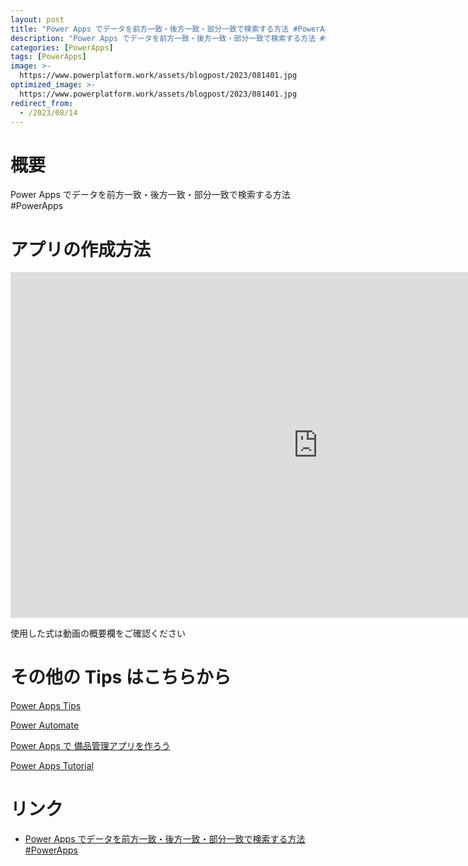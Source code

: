 ```yaml
---
layout: post
title: "Power Apps でデータを前方一致・後方一致・部分一致で検索する方法 #PowerApps"
description: "Power Apps でデータを前方一致・後方一致・部分一致で検索する方法 #PowerAppsを動画で分かりやすく解説"
categories: [PowerApps]
tags: [PowerApps]
image: >-
  https://www.powerplatform.work/assets/blogpost/2023/081401.jpg
optimized_image: >-
  https://www.powerplatform.work/assets/blogpost/2023/081401.jpg
redirect_from:
  - /2023/08/14
---
```



#  概要

Power Apps でデータを前方一致・後方一致・部分一致で検索する方法 #PowerApps


# アプリの作成方法

<iframe width="983" height="553" src="https://www.youtube.com/embed/ByTCIUM4QSk" title="YouTube video player" frameborder="0" allow="accelerometer; autoplay; clipboard-write; encrypted-media; gyroscope; picture-in-picture" allowfullscreen></iframe>


使用した式は動画の概要欄をご確認ください


# その他の Tips はこちらから

[Power Apps Tips](https://www.youtube.com/watch?v=VrAQf3JQ7yM&list=PLVhFi1fb3DqakSLVMn22DDcySXh9jtzi- )


[Power Automate](https://www.youtube.com/watch?v=-YnJYT0ASEM&list=PLVhFi1fb3Dqbzic6GieqnLFgD3aTj-eHA)


[Power Apps で 備品管理アプリを作ろう](https://www.youtube.com/playlist?list=PLVhFi1fb3DqZM3HKb8Hea6XEL96990Fyn)


[Power Apps Tutorial](https://www.youtube.com/playlist?list=PLVhFi1fb3DqalxpL974VvAJvV4iWoSbe_)


# リンク


- [Power Apps でデータを前方一致・後方一致・部分一致で検索する方法 #PowerApps](https://www.youtube.com/watch?v=ByTCIUM4QSk)

